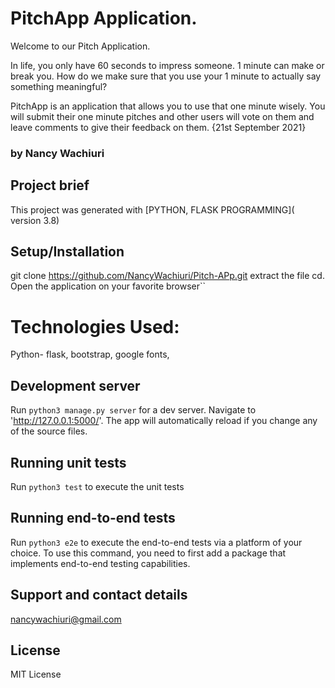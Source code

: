 # PitchApp Application.


Welcome to our Pitch Application. 

In life, you only have 60 seconds to impress someone. 1 minute can make or break you. How do we make sure that you use your 1 minute to actually say something meaningful?

PitchApp is an application that allows you to use that one minute wisely. You will submit their one minute pitches and other users will vote on them and leave comments to give their feedback on them.
{21st September 2021}

### by Nancy Wachiuri

## Project brief

This project was generated with [PYTHON, FLASK PROGRAMMING]( version 3.8)

## Setup/Installation 

 git clone https://github.com/NancyWachiuri/Pitch-APp.git extract the file cd. Open the application on your favorite browser``


# Technologies Used:
Python- flask, bootstrap, google fonts, 

## Development server

Run `python3 manage.py server` for a dev server. Navigate to 'http://127.0.0.1:5000/'. The app will automatically reload if you change any of the source files.



## Running unit tests

Run `python3 test` to execute the unit tests

## Running end-to-end tests

Run `python3 e2e` to execute the end-to-end tests via a platform of your choice. To use this command, you need to first add a package that implements end-to-end testing capabilities.



## Support and contact details

nancywachiuri@gmail.com


## License

 MIT License